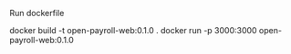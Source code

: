 Run dockerfile

docker build -t open-payroll-web:0.1.0 .
docker run -p 3000:3000 open-payroll-web:0.1.0

